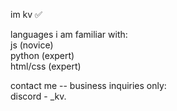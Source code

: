 im kv ✅<br/>

languages i am familiar with:<br/>
js (novice)<br/>
python (expert)<br/>
html/css (expert)<br/>

contact me -- business inquiries only: <br/>
discord - _kv.
